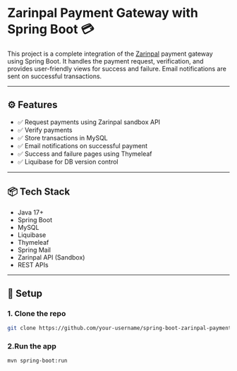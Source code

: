 # Zarinpal Payment Gateway with Spring Boot 💳

This project is a complete integration of the [Zarinpal](https://www.zarinpal.com) payment gateway using Spring Boot. It handles the payment request, verification, and provides user-friendly views for success and failure. Email notifications are sent on successful transactions.

---

## ⚙️ Features

- ✅ Request payments using Zarinpal sandbox API
- ✅ Verify payments
- ✅ Store transactions in MySQL
- ✅ Email notifications on successful payment
- ✅ Success and failure pages using Thymeleaf
- ✅ Liquibase for DB version control

---

## 📦 Tech Stack

- Java 17+
- Spring Boot
- MySQL
- Liquibase
- Thymeleaf
- Spring Mail
- Zarinpal API (Sandbox)
- REST APIs

---

## 🔧 Setup

### 1. Clone the repo

```bash
git clone https://github.com/your-username/spring-boot-zarinpal-payment-gateway.git
```
### 2.Run the app

```bash
mvn spring-boot:run